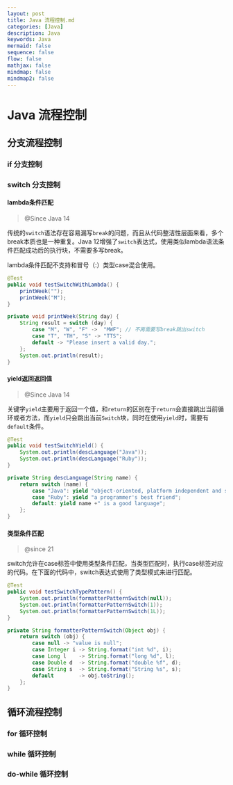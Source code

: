 ```yaml
---
layout: post
title: Java 流程控制.md
categories: [Java]
description: Java
keywords: Java
mermaid: false
sequence: false
flow: false
mathjax: false
mindmap: false
mindmap2: false
---
```

# Java 流程控制

## 分支流程控制

### if 分支控制

### switch 分支控制

#### lambda条件匹配

> @Since Java 14



传统的`switch`语法存在容易漏写`break`的问题，而且从代码整洁性层面来看，多个break本质也是一种重复。Java 12增强了`switch`表达式，使用类似lambda语法条件匹配成功后的执行块，不需要多写break。

lambda条件匹配不支持和冒号（:）类型case混合使用。

```java
@Test
public void testSwitchWithLambda() {
    printWeek("");
    printWeek("M");
}

private void printWeek(String day) {
    String result = switch (day) {
        case "M", "W", "F" ->  "MWF"; // 不再需要写break跳出switch
        case "T", "TH", "S" -> "TTS";
        default -> "Please insert a valid day.";
    };
    System.out.println(result);
}
```



#### yield返回返回值

> @Since Java 14



关键字`yield`主要用于返回一个值，和`return`的区别在于`return`会直接跳出当前循环或者方法，而`yield`只会跳出当前`Switch`块，同时在使用`yield`时，需要有`default`条件。

```java
@Test
public void testSwitchYield() {
    System.out.println(descLanguage("Java"));
    System.out.println(descLanguage("Ruby"));
}

private String descLanguage(String name) {
    return switch (name) {
        case "Java": yield "object-oriented, platform independent and secured";
        case "Ruby": yield "a programmer's best friend";
        default: yield name +" is a good language";
    };
}
```



#### 类型条件匹配

> @since 21



switch允许在case标签中使用类型条件匹配，当类型匹配时，执行case标签对应的代码。在下面的代码中，switch表达式使用了类型模式来进行匹配。

```java
@Test
public void testSwitchTypePattern() {
    System.out.println(formatterPatternSwitch(null));
    System.out.println(formatterPatternSwitch(1));
    System.out.println(formatterPatternSwitch(1L));
}

private String formatterPatternSwitch(Object obj) {
    return switch (obj) {
        case null -> "value is null";
        case Integer i -> String.format("int %d", i);
        case Long l    -> String.format("long %d", l);
        case Double d  -> String.format("double %f", d);
        case String s  -> String.format("String %s", s);
        default        -> obj.toString();
    };
}
```



## 循环流程控制

### for 循环控制



### while 循环控制



### do-while 循环控制
